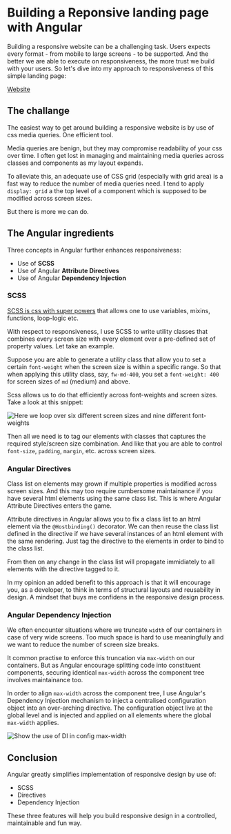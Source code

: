 # Building a Reponsive landing page with Angular

Building a responsive website can be a challenging task. Users expects every format - from mobile to large screens - to be supported. And the better we are able to execute on responsiveness, the more trust we build with your users. So let's dive into my approach to responsiveness of this simple landing page:

[Website](https://atrib-landing-page.netlify.app)

## The challange

The easiest way to get around building a responsive website is by use of css media queries. One efficient tool.

Media queries are benign, but they may compromise readability of your css over time. I often get lost in managing and maintaining media queries across classes and components as my layout expands.

To alleviate this, an adequate use of CSS grid (especially with grid area) is a fast way to reduce the number of media queries need. I tend to apply `display: grid` a the top level of a component which is supposed to be modified across screen sizes.

But there is more we can do.

## The Angular ingredients

Three concepts in Angular further enhances responsiveness:

- Use of **SCSS**
- Use of Angular **Attribute Directives**
- Use of Angular **Dependency Injection**

### SCSS

[SCSS is css with super powers](https://sass-lang.com/) that allows one to use variables, mixins, functions, loop-logic etc.

With respect to responsiveness, I use SCSS to write utility classes that combines every screen size with every element over a pre-defined set of property values. Let take an example.

Suppose you are able to generate a utility class that allow you to set a certain `font-weight` when the screen size is within a specific range. So that when applying this utility class, say, `fw-md-400`, you set a `font-weight: 400` for screen sizes of `md` (medium) and above.

Scss allows us to do that efficiently across font-weights and screen sizes. Take a look at this snippet:

![Here we loop over six different screen sizes and nine different font-weights](https://atrib-landing-page.netlify.app/assets/readme/scss.png)

Then all we need is to tag our elements with classes that captures the required style/screen size combination. And like that you are able to control `font-size`,
`padding`, `margin`, etc. across screen sizes.

### Angular Directives

Class list on elements may grown if multiple properties is modified across screen sizes. And this may too require cumbersome maintainance if you have several html elements using the same class list. This is where Angular Attribute Directives enters the game.

Attribute directives in Angular allows you to fix a class list to an html element via the `@Hostbinding()` decorator. We can then reuse the class list defined in the directive if we have several instances of an html element with the same rendering. Just tag the directive to the elements in order to bind to the class list.

From then on any change in the class list will propagate immidiately to all elements with the directive tagged to it.

In my opinion an added benefit to this approach is that it will encourage you, as a developer, to think in terms of structural layouts and reusability in design. A mindset that buys me confidens in the responsive design process.

### Angular Dependency Injection

We often encounter situations where we truncate `width` of our containers in case of very wide screens. Too much space is hard to use meaningfully and we want to reduce the number of screen size breaks.

It common practise to enforce this truncation via `max-width` on our containers.
But as Angular encourage splitting code into constituent components, securing identical `max-width` across the component tree involves maintainance too.

In order to align `max-width` across the component tree, I use Angular's Dependency Injection mechanism to inject a centralised configuration object into an over-arching directive. The configuration object live at the global level and is injected and applied on all elements where the global `max-width` applies.

![Show the use of DI in config max-width](https://atrib-landing-page.netlify.app/assets/readme/DI.png)

## Conclusion

Angular greatly simplifies implementation of responsive design by use of:

- SCSS
- Directives
- Dependency Injection

These three features will help you build responsive design in a controlled, maintainable and fun way.

